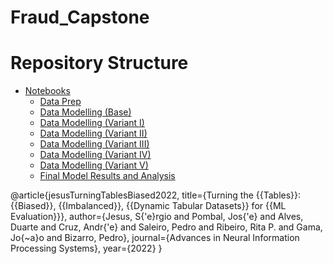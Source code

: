 # Fraud_Capstone

# Repository Structure

* [Notebooks](./Notebooks)
  * [Data Prep](./Notebooks/01-DataPrep)
  * [Data Modelling (Base)](./Notebooks/02-DataModelling(Base))
  * [Data Modelling (Variant I)](./Notebooks/03-DataModelling(VariantI))
  * [Data Modelling (Variant II)](./Notebooks/04-DataModelling(VariantII))
  * [Data Modelling (Variant III)](./Notebooks/05-DataModelling(VariantIII))
  * [Data Modelling (Variant IV)](./Notebooks/06-DataModelling(VariantIV))
  * [Data Modelling (Variant V)](./Notebooks/07-DataModelling(VariantV))
  * [Final Model Results and Analysis](./Notebooks/08-FinalModelResultsAnalysis)

@article{jesusTurningTablesBiased2022,
  title={Turning the {{Tables}}: {{Biased}}, {{Imbalanced}}, {{Dynamic Tabular Datasets}} for {{ML Evaluation}}},
  author={Jesus, S{\'e}rgio and Pombal, Jos{\'e} and Alves, Duarte and Cruz, Andr{\'e} and Saleiro, Pedro and Ribeiro, Rita P. and Gama, Jo{\~a}o and Bizarro, Pedro},
  journal={Advances in Neural Information Processing Systems},
  year={2022}
}
